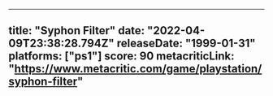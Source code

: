 
---
title: "Syphon Filter"
date: "2022-04-09T23:38:28.794Z"
releaseDate: "1999-01-31"
platforms: ["ps1"]
score: 90
metacriticLink: "https://www.metacritic.com/game/playstation/syphon-filter"
---

